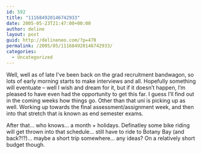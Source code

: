 ```yaml
---
id: 592
title: "111684920146742933"
date: 2005-05-23T21:47:00+00:00
author: deline
layout: post
guid: http://delineneo.com/?p=478
permalink: /2005/05/111684920146742933/
categories:
  - Uncategorized
---
```

Well, well as of late I&#8217;ve been back on the grad recruitment bandwagon, so lots of early morning starts to make interviews and all. Hopefully something will eventuate &#8211; well I wish and dream for it, but if it doesn&#8217;t happen, I&#8217;m pleased to have even had the opportunity to get this far. I guess I&#8217;ll find out in the coming weeks how things go. Other than that uni is picking up as well. Working up towards the final assessment/assignment week, and then into that stretch that is known as end semester exams.

After that&#8230; who knows&#8230; a month + holidays. Definatley some bike riding will get thrown into that schedule&#8230; still have to ride to Botany Bay (and back?!?)&#8230; maybe a short trip somewhere&#8230; any ideas? On a relatively short budget though.